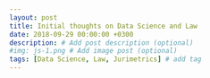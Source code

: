 ```yaml
---
layout: post
title: Initial thoughts on Data Science and Law
date: 2018-09-29 00:00:00 +0300
description: # Add post description (optional)
#img: js-1.png # Add image post (optional)
tags: [Data Science, Law, Jurimetrics] # add tag
---
```

